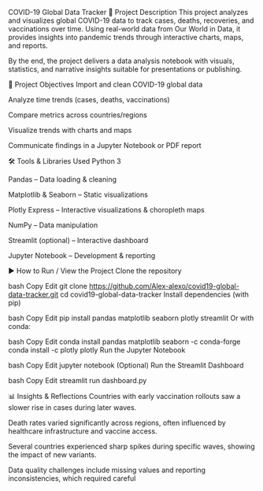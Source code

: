 COVID-19 Global Data Tracker
📌 Project Description
This project analyzes and visualizes global COVID-19 data to track cases, deaths, recoveries, and vaccinations over time. Using real-world data from Our World in Data, it provides insights into pandemic trends through interactive charts, maps, and reports.

By the end, the project delivers a data analysis notebook with visuals, statistics, and narrative insights suitable for presentations or publishing.

🎯 Project Objectives
Import and clean COVID-19 global data

Analyze time trends (cases, deaths, vaccinations)

Compare metrics across countries/regions

Visualize trends with charts and maps

Communicate findings in a Jupyter Notebook or PDF report

🛠 Tools & Libraries Used
Python 3

Pandas – Data loading & cleaning

Matplotlib & Seaborn – Static visualizations

Plotly Express – Interactive visualizations & choropleth maps

NumPy – Data manipulation

Streamlit (optional) – Interactive dashboard

Jupyter Notebook – Development & reporting

▶ How to Run / View the Project
Clone the repository

bash
Copy
Edit
git clone https://github.com/Alex-alexo/covid19-global-data-tracker.git
cd covid19-global-data-tracker
Install dependencies (with pip)

bash
Copy
Edit
pip install pandas matplotlib seaborn plotly streamlit
Or with conda:

bash
Copy
Edit
conda install pandas matplotlib seaborn -c conda-forge
conda install -c plotly plotly
Run the Jupyter Notebook

bash
Copy
Edit
jupyter notebook
(Optional) Run the Streamlit Dashboard

bash
Copy
Edit
streamlit run dashboard.py

📊 Insights & Reflections
Countries with early vaccination rollouts saw a slower rise in cases during later waves.

Death rates varied significantly across regions, often influenced by healthcare infrastructure and vaccine access.

Several countries experienced sharp spikes during specific waves, showing the impact of new variants.

Data quality challenges include missing values and reporting inconsistencies, which required careful
